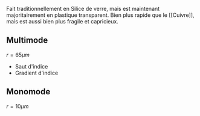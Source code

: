 Fait traditionnellement en Silice de verre, mais est maintenant majoritairement en plastique transparent.
Bien plus rapide que le [[Cuivre]], mais est aussi bien plus fragile et capricieux.

## Multimode
$r=65\mu m$

- Saut d'indice 
- Gradient d'indice


## Monomode
$r=10\mu m$

